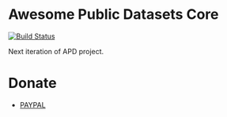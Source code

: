 # Awesome Public Datasets Core

[![Build Status](https://travis-ci.org/awesomedata/apd-core.svg?branch=master)](https://travis-ci.org/awesomedata/apd-core)

Next iteration of APD project.

# Donate

* [PAYPAL](https://www.paypal.me/xiamingc)
